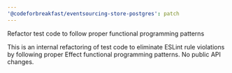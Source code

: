 ```yaml
---
'@codeforbreakfast/eventsourcing-store-postgres': patch
---
```


Refactor test code to follow proper functional programming patterns

This is an internal refactoring of test code to eliminate ESLint rule violations by following proper Effect functional programming patterns. No public API changes.
